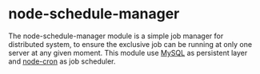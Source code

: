 # node-schedule-manager
The node-schedule-manager module is a simple job manager for distributed system, to ensure the exclusive job can be running at only one server at any given moment. This module use [MySQL](https://www.npmjs.com/package/mysql) as persistent layer and [node-cron](https://www.npmjs.com/package/node-cron) as job scheduler.
